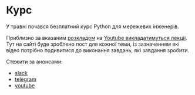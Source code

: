 # Курс

У травні почався безплатний курс Python для мережевих інженерів.

Приблизно за вказаним [розкладом](schedule) на [Youtube викладатимуться лекції](https://www.youtube.com/channel/UCKTDqzgELjWO7wseP-OHNew).
Тут на сайті буде зроблено пост для кожної теми, із зазначенням які відео
потрібно подивитися до виконання завдань, які завдання зробити.


Стежити за анонсами:

* [slack](https://pyneng.io/course/slack/)
* [telegram](https://t.me/pynenguk)
* [youtube](https://www.youtube.com/@pynenguk/community)
